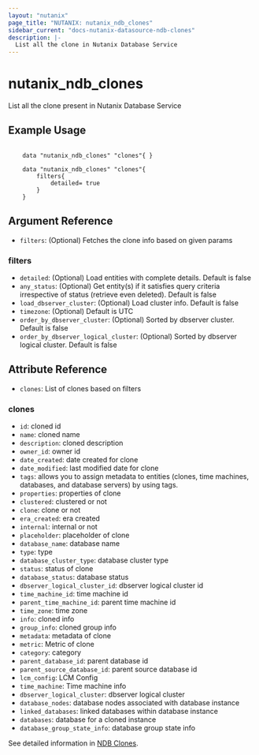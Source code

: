 ```yaml
---
layout: "nutanix"
page_title: "NUTANIX: nutanix_ndb_clones"
sidebar_current: "docs-nutanix-datasource-ndb-clones"
description: |-
  List all the clone in Nutanix Database Service
---
```


# nutanix_ndb_clones

List all the clone present in Nutanix Database Service

## Example Usage

```hcl

    data "nutanix_ndb_clones" "clones"{ }

    data "nutanix_ndb_clones" "clones"{
        filters{
            detailed= true
        }
    }

```

## Argument Reference

* `filters`: (Optional) Fetches the clone info based on given params

### filters

* `detailed`: (Optional) Load entities with complete details. Default is false
* `any_status`: (Optional) Get entity(s) if it satisfies query criteria irrespective of status (retrieve even deleted). Default is false
* `load_dbserver_cluster`: (Optional) Load cluster info. Default is false
* `timezone`: (Optional) Default is UTC
* `order_by_dbserver_cluster`: (Optional) Sorted by dbserver cluster. Default is false
* `order_by_dbserver_logical_cluster`: (Optional) Sorted by dbserver logical cluster.  Default is false


## Attribute Reference

* `clones`: List of clones based on filters

### clones

* `id`: cloned id 
* `name`: cloned name
* `description`: cloned description
* `owner_id`: owner id
* `date_created`: date created for clone
* `date_modified`: last modified date for clone
* `tags`: allows you to assign metadata to entities (clones, time machines, databases, and database servers) by using tags.
* `properties`: properties of clone
* `clustered`: clustered or not
* `clone`: clone or not
* `era_created`: era created
* `internal`: internal or not
* `placeholder`: placeholder of clone
* `database_name`: database name
* `type`: type 
* `database_cluster_type`: database cluster type
* `status`: status of clone
* `database_status`: database status 
* `dbserver_logical_cluster_id`: dbserver logical cluster id
* `time_machine_id`: time machine id
* `parent_time_machine_id`: parent time machine id
* `time_zone`: time zone
* `info`: cloned info 
* `group_info`: cloned group info
* `metadata`: metadata of clone
* `metric`: Metric of clone
* `category`: category 
* `parent_database_id`: parent database id
* `parent_source_database_id`: parent source database id
* `lcm_config`: LCM Config
* `time_machine`: Time machine info
* `dbserver_logical_cluster`: dbserver logical cluster 
* `database_nodes`: database nodes associated with database instance 
* `linked_databases`: linked databases within database instance
* `databases`: database for a cloned instance
* `database_group_state_info`: database group state info


See detailed information in [NDB Clones](https://www.nutanix.dev/api_references/ndb/#/fc568988b42e5-get-a-list-of-all-clones).
